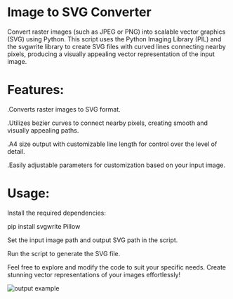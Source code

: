 


# Image to SVG Converter


Convert raster images (such as JPEG or PNG) into scalable vector graphics (SVG) using Python. This script uses the Python Imaging Library (PIL) and the svgwrite library to create SVG files with curved lines connecting nearby pixels, producing a visually appealing vector representation of the input image.

# Features:


.Converts raster images to SVG format.

.Utilizes bezier curves to connect nearby pixels, creating smooth and visually appealing paths.

.A4 size output with customizable line length for control over the level of detail.

.Easily adjustable parameters for customization based on your input image.


# Usage:

Install the required dependencies:

pip install svgwrite Pillow

Set the input image path and output SVG path in the script.

Run the script to generate the SVG file.

Feel free to explore and modify the code to suit your specific needs. Create stunning vector representations of your images effortlessly!

![output example](https://github.com/Bhomik04/image-to-svg/assets/110253138/c91a36bf-9780-4ab0-a1c9-14a30854f0d9)



